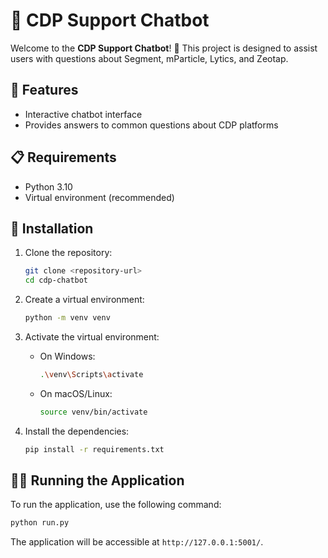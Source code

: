 # 🤖 CDP Support Chatbot

Welcome to the **CDP Support Chatbot**! 🎉 This project is designed to assist users with questions about Segment, mParticle, Lytics, and Zeotap. 

## 🌟 Features

- Interactive chatbot interface
- Provides answers to common questions about CDP platforms

## 📋 Requirements

- Python 3.10 
- Virtual environment (recommended)

## 🚀 Installation

1. Clone the repository:
   ```bash
   git clone <repository-url>
   cd cdp-chatbot
   ```

2. Create a virtual environment:
   ```bash
   python -m venv venv
   ```

3. Activate the virtual environment:
   - On Windows:
     ```bash
     .\venv\Scripts\activate
     ```
   - On macOS/Linux:
     ```bash
     source venv/bin/activate
     ```

4. Install the dependencies:
   ```bash
   pip install -r requirements.txt
   ```

## 🏃‍♂️ Running the Application

To run the application, use the following command:
```bash
python run.py
```

The application will be accessible at `http://127.0.0.1:5001/`.


